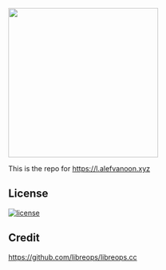 <a href="https://l.alefvanoon.xyz"><img src="http://l.alefvanoon.xyz/static/img/tische.svg" width="300"></a>

This is the repo for https://l.alefvanoon.xyz

## License

[![license](https://img.shields.io/badge/license-AGPL%203.0-6672D8.svg)](LICENSE)

## Credit

https://github.com/libreops/libreops.cc
